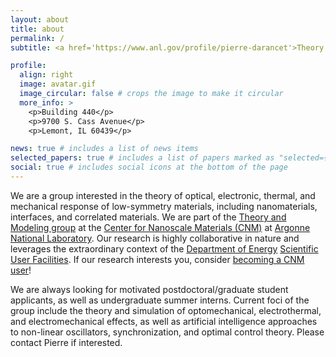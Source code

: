 ```yaml
---
layout: about
title: about
permalink: /
subtitle: <a href='https://www.anl.gov/profile/pierre-darancet'>Theory of Nanoscale Information and Energy Transport</a>. 

profile:
  align: right
  image: avatar.gif
  image_circular: false # crops the image to make it circular
  more_info: >
    <p>Building 440</p>
    <p>9700 S. Cass Avenue</p>
    <p>Lemont, IL 60439</p>

news: true # includes a list of news items
selected_papers: true # includes a list of papers marked as "selected={true}"
social: true # includes social icons at the bottom of the page
---
```


We are a group interested in the theory of optical, electronic, thermal, and mechanical response of low-symmetry materials, including nanomaterials, interfaces, and correlated materials. We are part of the [Theory and Modeling group](https://cnm.anl.gov/group/Theory-and-Modeling) at the [Center for Nanoscale Materials (CNM)](https://cnm.anl.gov/) at [Argonne National Laboratory](https://www.anl.gov/). Our research is highly collaborative in nature and leverages the extraordinary context of the [Department of Energy](https://www.energy.gov/science/bes/basic-energy-sciences) [Scientific User Facilities](https://science.osti.gov/bes/suf/User-Facilities/Nanoscale-Science-Research-Centers). If our research interests you, consider [becoming a CNM user](https://cnm.anl.gov/pages/user-quick-start-guide)! 

We are always looking for motivated postdoctoral/graduate student applicants, as well as undergraduate summer interns. Current foci of the group include the theory and simulation of optomechanical, electrothermal, and electromechanical effects, as well as artificial intelligence approaches to non-linear oscillators, synchronization, and optimal control theory. Please contact Pierre if interested. 

